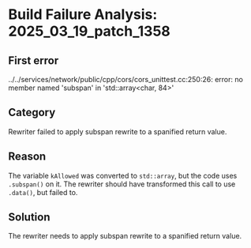 # Build Failure Analysis: 2025_03_19_patch_1358

## First error

../../services/network/public/cpp/cors/cors_unittest.cc:250:26: error: no member named 'subspan' in 'std::array<char, 84>'

## Category
Rewriter failed to apply subspan rewrite to a spanified return value.

## Reason
The variable `kAllowed` was converted to `std::array`, but the code uses `.subspan()` on it. The rewriter should have transformed this call to use `.data()`, but failed to.

## Solution
The rewriter needs to apply subspan rewrite to a spanified return value.